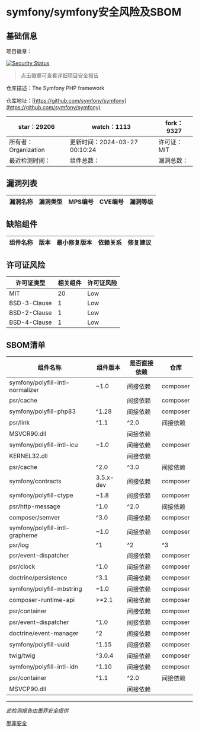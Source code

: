 # symfony/symfony安全风险及SBOM

## 基础信息

项目徽章：

[![Security Status](https://www.murphysec.com/platform3/v31/badge/1772705237369540608.svg)](https://www.murphysec.com/console/report/1691516035264176128/1772705237369540608)

> 点击徽章可查看详细项目安全报告

仓库描述：The Symfony PHP framework

仓库地址：[https://github.com/symfony/symfony](https://github.com/symfony/symfony)

| star：29206 | watch：1113 | fork：9327 |
| ----------- | -------------- | ------------ |
| 所有者：Organization | 更新时间：2024-03-27 00:10:24 | 许可证：MIT |
| 最近检测时间： | 组件总数： | 漏洞总数： |




## 漏洞列表

| 漏洞名称 | 漏洞类型 | MPS编号 | CVE编号 | 漏洞等级 |
| ------- | ------ | ------- | ------ | ----- |





## 缺陷组件

| 组件名称 | 版本 | 最小修复版本 | 依赖关系 | 修复建议 |
| -------- | ---- | ------------ | -------- | -------- |





## 许可证风险

| 许可证类型 | 相关组件 | 许可证风险 |
| ---------- | -------- | ---------- |
|MIT|20|Low|
|BSD-3-Clause|1|Low|
|BSD-2-Clause|1|Low|
|BSD-4-Clause|1|Low|




## SBOM清单

| 组件名称 | 组件版本 | 是否直接依赖 | 仓库 |
| -------- | -------- | ------------ | ---- |
|symfony/polyfill-intl-normalizer|~1.0|间接依赖|composer|
|psr/cache||间接依赖|composer|
|symfony/polyfill-php83|^1.28|间接依赖|composer|
|psr/link|^1.1|^2.0|间接依赖|composer|
|MSVCR90.dll||间接依赖||
|symfony/polyfill-intl-icu|~1.0|间接依赖|composer|
|KERNEL32.dll||间接依赖||
|psr/cache|^2.0|^3.0|间接依赖|composer|
|symfony/contracts|3.5.x-dev|间接依赖|composer|
|symfony/polyfill-ctype|~1.8|间接依赖|composer|
|psr/http-message|^1.0|^2.0|间接依赖|composer|
|composer/semver|^3.0|间接依赖|composer|
|symfony/polyfill-intl-grapheme|~1.0|间接依赖|composer|
|psr/log|^1|^2|^3|间接依赖|composer|
|psr/event-dispatcher||间接依赖|composer|
|psr/clock|^1.0|间接依赖|composer|
|doctrine/persistence|^3.1|间接依赖|composer|
|symfony/polyfill-mbstring|~1.0|间接依赖|composer|
|composer-runtime-api|>=2.1|间接依赖|composer|
|psr/container||间接依赖|composer|
|psr/event-dispatcher|^1.0|间接依赖|composer|
|doctrine/event-manager|^2|间接依赖|composer|
|symfony/polyfill-uuid|^1.15|间接依赖|composer|
|twig/twig|^3.0.4|间接依赖|composer|
|symfony/polyfill-intl-idn|^1.10|间接依赖|composer|
|psr/container|^1.1|^2.0|间接依赖|composer|
|MSVCP90.dll||间接依赖||


------

*此检测报告由墨菲安全提供*

[墨菲安全](www.murphysec.com)